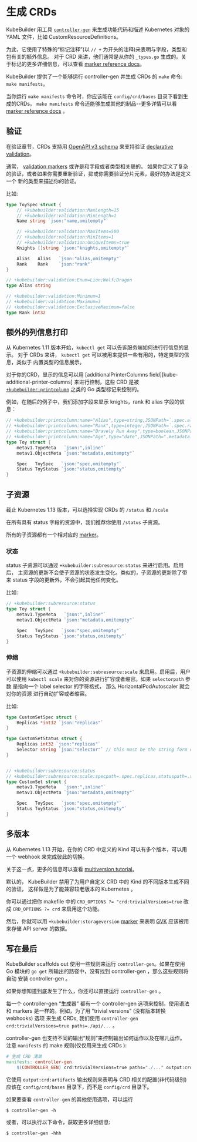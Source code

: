 # 生成 CRDs

KubeBuilder 用工具 [`controller-gen`][controller-tools] 来生成功能代码和描述 Kubernetes 
对象的 YAML 文件，比如 CustomResourceDefinitions。

为此，它使用了特殊的“标记注释”(以 `// +` 为开头的注释)来表明与字段，类型和包有关的额外信息。
对于 CRD 来讲，他们通常是从你的 `_types.go` 生成的。关于标记的更多详细信息，可以查看 [marker
reference docs][marker-ref]。

KubeBuilder 提供了一个能够运行 controller-gen 并生成 CRDs 的 `make` 命令: `make manifests`。

当你运行 `make manifests` 命令时，你应该能在 `config/crd/bases` 目录下看到生成的CRDs。
`make manifests` 命令还能够生成其他的制品--更多详情可以看 [marker reference docs][marker-ref] 。

## 验证

在验证章节，CRDs 支持用 [OpenAPI
v3 schema][openapi-schema] 来支持验证 [declarative validation][kube-validation]。

通常， [validation markers](./markers/crd-validation.md)  或许是和字段或者类型相关联的。
如果你定义了复杂的验证，或者如果你需要重新验证，抑或你需要验证分片元素，最好的办法是定义一个
新的类型来描述你的验证。

比如:

```go
type ToySpec struct {
	// +kubebuilder:validation:MaxLength=15
	// +kubebuilder:validation:MinLength=1
	Name string `json:"name,omitempty"`

	// +kubebuilder:validation:MaxItems=500
	// +kubebuilder:validation:MinItems=1
	// +kubebuilder:validation:UniqueItems=true
	Knights []string `json:"knights,omitempty"`

	Alias   Alias   `json:"alias,omitempty"`
	Rank    Rank    `json:"rank"`
}

// +kubebuilder:validation:Enum=Lion;Wolf;Dragon
type Alias string

// +kubebuilder:validation:Minimum=1
// +kubebuilder:validation:Maximum=3
// +kubebuilder:validation:ExclusiveMaximum=false
type Rank int32

```

## 额外的列信息打印

从 Kubernetes 1.11 版本开始，`kubectl get` 可以告诉服务端如何进行行信息的显示。
对于 CRDs 来讲， `kubectl get` 可以被用来提供一些有用的，特定类型的信息，类似于
内置类型的信息展示。


对于你的CRD，显示的信息可以用 [additionalPrinterColumns field][kube-additional-printer-columns] 
来进行控制，这些 CRD 是被 [`+kubebuilder:printcolumn`][crd-markers] 之类的 Go 类型标记来控制的。

例如，在随后的例子中，我们添加字段来显示 knights，rank 和 alias 字段的信息：

```go
// +kubebuilder:printcolumn:name="Alias",type=string,JSONPath=`.spec.alias`
// +kubebuilder:printcolumn:name="Rank",type=integer,JSONPath=`.spec.rank`
// +kubebuilder:printcolumn:name="Bravely Run Away",type=boolean,JSONPath=`.spec.knights[?(@ == "Sir Robin")]`,description="when danger rears its ugly head, he bravely turned his tail and fled",priority=10
// +kubebuilder:printcolumn:name="Age",type="date",JSONPath=".metadata.creationTimestamp"
type Toy struct {
	metav1.TypeMeta   `json:",inline"`
	metav1.ObjectMeta `json:"metadata,omitempty"`

	Spec   ToySpec   `json:"spec,omitempty"`
	Status ToyStatus `json:"status,omitempty"`
}

```

## 子资源

截止 Kubernetes 1.13 版本，可以选择实现 CRDs 的 `/status` 和 `/scale`

在所有具有 status 字段的资源中，我们推荐你使用 `/status` 子资源。

所有的子资源都有一个相对应的 [marker][crd-markers]。

### 状态

status 子资源可以通过 `+kubebuilder:subresource:status` 来进行启用。启用后，
主资源的更新不会使子资源的状态发生变化。类似的，子资源的更新除了带来 status 
字段的更新外，不会引起其他任何变化。

比如:

```go
// +kubebuilder:subresource:status
type Toy struct {
	metav1.TypeMeta   `json:",inline"`
	metav1.ObjectMeta `json:"metadata,omitempty"`

	Spec   ToySpec   `json:"spec,omitempty"`
	Status ToyStatus `json:"status,omitempty"`
}
```

### 伸缩

子资源的伸缩可以通过 `+kubebuilder:subresource:scale` 来启用。启用后，用户
可以使用 `kubectl scale` 来对你的资源进行扩容或者缩容。如果 `selectorpath` 参数
是指向一个  label selector 的字符格式， 那么 HorizontalPodAutoscaler 就会对你的资源
进行自动扩容或者缩容。

比如:

```go
type CustomSetSpec struct {
	Replicas *int32 `json:"replicas"`
}

type CustomSetStatus struct {
	Replicas int32 `json:"replicas"`
    Selector string `json:"selector"` // this must be the string form of the selector
}


// +kubebuilder:subresource:status
// +kubebuilder:subresource:scale:specpath=.spec.replicas,statuspath=.status.replicas,selectorpath=.status.selector
type CustomSet struct {
	metav1.TypeMeta   `json:",inline"`
	metav1.ObjectMeta `json:"metadata,omitempty"`

	Spec   ToySpec   `json:"spec,omitempty"`
	Status ToyStatus `json:"status,omitempty"`
}
```

## 多版本

从 Kubernetes 1.13 开始，在你的 CRD 中定义的 Kind 可以有多个版本，可以用一个 
webhook 来完成彼此的切换。

关于这一点，更多的信息可以查看 [multiversion
tutorial](/multiversion-tutorial/tutorial.md)。


默认的， KubeBuilder 禁用了为用户自定义 CRD 中的 Kind  的不同版本生成不同的验证，
这样做是为了能兼容较老版本的 Kubernetes 。


你可以通过把你 makefile 中的 `CRD_OPTIONS ?= "crd:trivialVersions=true`
改成 `CRD_OPTIONS ?= crd` 来启用这个功能。


然后，你就可以用 `+kubebuilder:storageversion` [marker][crd-markers] 来表明
 [GVK](/cronjob-tutorial/gvks.md "Group-Version-Kind") 应该被用来存储 API server
 的数据。

## 写在最后

KubeBuilder scaffolds out 使用一些规则来运行 `controller-gen`。如果在使用 Go 
模块的 `go get` 所输出的路径中，没有找到 controller-gen ，那么这些规则将自动
安装 controller-gen 。

如果你想知道到底发生了什么，你还可以直接运行 `controller-gen` 。

每一个 controller-gen “生成器” 都有一个 controller-gen 选项来控制，使用语法
和 markers 是一样的。例如，为了用 "trivial versions" (没有版本转换 webhooks) 选项
来生成 CRDs, 我们使用 `controller-gen crd:trivialVersions=true paths=./api/...` 。

controller-gen 也支持不同的输出“规则”来控制输出如何运作以及在哪儿运作。
注意 `manifests` 的 make 规则(仅仅用来生成 CRDs ):

```makefile
# 生成 CRD 清单
manifests: controller-gen
	$(CONTROLLER_GEN) crd:trivialVersions=true paths="./..." output:crd:artifacts:config=config/crd/bases
```

它使用 `output:crd:artifacts` 输出规则来表明与 CRD 相关的配置(非代码级别) 应该在 `config/crd/bases`
目录下，而不是 `config/crd` 目录下。

如果要查看 `controller-gen` 的其他使用选项，可以运行

```shell
$ controller-gen -h
```

或者，可以执行以下命令，获取更多详细信息:

```shell
$ controller-gen -hhh
```

[marker-ref]: ./markers.md "Markers for Config/Code Generation"

[kube-validation]: https://kubernetes.io/docs/tasks/access-kubernetes-api/custom-resources/custom-resource-definitions/#validation "Custom Resource Definitions: Validation"

[openapi-schema]: https://github.com/OAI/OpenAPI-Specification/blob/master/versions/3.0.0.md#schemaObject "OpenAPI v3"

[kube-additional-printer-colums]: https://kubernetes.io/docs/tasks/access-kubernetes-api/custom-resources/custom-resource-definitions/#additional-printer-columns "Custom Resource Definitions: Additional Printer Columns"

[kube-subresources]: https://kubernetes.io/docs/tasks/access-kubernetes-api/custom-resources/custom-resource-definitions/#status-subresource "Custom Resource Definitions: Status Subresource"

[crd-markers]: ./markers/crd.md "CRD Generation"

[controller-tools]: https://sigs.k8s.io/controller-tools "Controller Tools"
